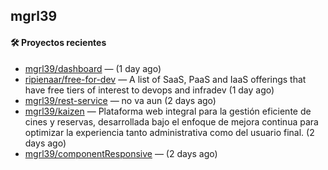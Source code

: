 ## mgrl39 












#### 🛠 Proyectos recientes

- [mgrl39/dashboard](https://github.com/mgrl39/dashboard) —  (1 day ago)
- [ripienaar/free-for-dev](https://github.com/ripienaar/free-for-dev) — A list of SaaS, PaaS and IaaS offerings that have free tiers of interest to devops and infradev (1 day ago)
- [mgrl39/rest-service](https://github.com/mgrl39/rest-service) — no va aun  (2 days ago)
- [mgrl39/kaizen](https://github.com/mgrl39/kaizen) — Plataforma web integral para la gestión eficiente de cines y reservas, desarrollada bajo el enfoque de mejora continua para optimizar la experiencia tanto administrativa como del usuario final. (2 days ago)
- [mgrl39/componentResponsive](https://github.com/mgrl39/componentResponsive) —  (2 days ago)




